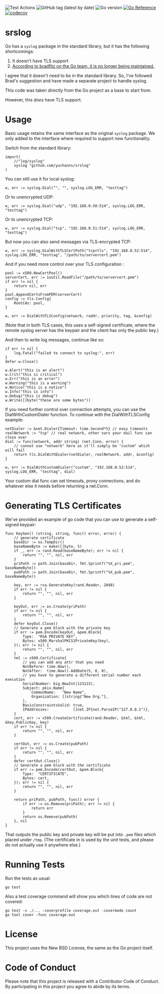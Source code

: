 ![Test Actions](https://github.com/yuchanns/srslog/workflows/test/badge.svg?branch=master)
![GitHub tag (latest by date)](https://img.shields.io/github/v/tag/yuchanns/srslog)
![Go version](https://img.shields.io/github/go-mod/go-version/yuchanns/srslog)
[![Go Reference](https://pkg.go.dev/badge/github.com/yuchanns/srslog.svg)](https://pkg.go.dev/github.com/yuchanns/srslog)
[![codecov](https://codecov.io/gh/yuchanns/srslog/branch/master/graph/badge.svg?token=7Y7QYFRXUG)](https://codecov.io/gh/yuchanns/srslog)

# srslog

Go has a `syslog` package in the standard library, but it has the following
shortcomings:

1. It doesn't have TLS support
2. [According to bradfitz on the Go team, it is no longer being maintained.](https://github.com/golang/go/issues/13449#issuecomment-161204716)

I agree that it doesn't need to be in the standard library. So, I've
followed Brad's suggestion and have made a separate project to handle syslog.

This code was taken directly from the Go project as a base to start from.

However, this _does_ have TLS support.

# Usage

Basic usage retains the same interface as the original `syslog` package. We
only added to the interface where required to support new functionality.

Switch from the standard library:

```
import(
    //"log/syslog"
    syslog "github.com/yuchanns/srslog"
)
```

You can still use it for local syslog:

```
w, err := syslog.Dial("", "", syslog.LOG_ERR, "testtag")
```

Or to unencrypted UDP:

```
w, err := syslog.Dial("udp", "192.168.0.50:514", syslog.LOG_ERR, "testtag")
```

Or to unencrypted TCP:

```
w, err := syslog.Dial("tcp", "192.168.0.51:514", syslog.LOG_ERR, "testtag")
```

But now you can also send messages via TLS-encrypted TCP:

```
w, err := syslog.DialWithTLSCertPath("tcp+tls", "192.168.0.52:514", syslog.LOG_ERR, "testtag", "/path/to/servercert.pem")
```

And if you need more control over your TLS configuration :

```
pool := x509.NewCertPool()
serverCert, err := ioutil.ReadFile("/path/to/servercert.pem")
if err != nil {
    return nil, err
}
pool.AppendCertsFromPEM(serverCert)
config := tls.Config{
    RootCAs: pool,
}

w, err := DialWithTLSConfig(network, raddr, priority, tag, &config)
```

(Note that in both TLS cases, this uses a self-signed certificate, where the
remote syslog server has the keypair and the client has only the public key.)

And then to write log messages, continue like so:

```
if err != nil {
    log.Fatal("failed to connect to syslog:", err)
}
defer w.Close()

w.Alert("this is an alert")
w.Crit("this is critical")
w.Err("this is an error")
w.Warning("this is a warning")
w.Notice("this is a notice")
w.Info("this is info")
w.Debug("this is debug")
w.Write([]byte("these are some bytes"))
```

If you need further control over connection attempts, you can use the DialWithCustomDialer
function. To continue with the DialWithTLSConfig example:

```
netDialer := &net.Dialer{Timeout: time.Second*5} // easy timeouts
realNetwork := "tcp" // real network, other vars your dail func can close over
dial := func(network, addr string) (net.Conn, error) {
    // cannot use "network" here as it'll simply be "custom" which will fail
    return tls.DialWithDialer(netDialer, realNetwork, addr, &config)
}

w, err := DialWithCustomDialer("custom", "192.168.0.52:514", syslog.LOG_ERR, "testtag", dial)
```

Your custom dial func can set timeouts, proxy connections, and do whatever else it needs before returning a net.Conn.

# Generating TLS Certificates

We've provided an example of go code that you can use to generate a self-signed keypair:

```
func KeyGen() (string, string, func() error, error) {
	// generate certificate
	baseDir := os.TempDir()
	baseNameByte := make([]byte, 5)
	if _, err := rand.Read(baseNameByte); err != nil {
		return "", "", nil, err
	}
	priPath := path.Join(baseDir, fmt.Sprintf("%X_pri.pem", baseNameByte))
	pubPath := path.Join(baseDir, fmt.Sprintf("%X_pub.pem", baseNameByte))

	key, err := rsa.GenerateKey(rand.Reader, 2048)
	if err != nil {
		return "", "", nil, err
	}

	keyOut, err := os.Create(priPath)
	if err != nil {
		return "", "", nil, err
	}
	defer keyOut.Close()
	// Generate a pem block with the private key
	if err := pem.Encode(keyOut, &pem.Block{
		Type:  "RSA PRIVATE KEY",
		Bytes: x509.MarshalPKCS1PrivateKey(key),
	}); err != nil {
		return "", "", nil, err
	}
	tml := x509.Certificate{
		// you can add any attr that you need
		NotBefore: time.Now(),
		NotAfter:  time.Now().AddDate(5, 0, 0),
		// you have to generate a different serial number each execution
		SerialNumber: big.NewInt(123123),
		Subject: pkix.Name{
			CommonName:   "New Name",
			Organization: []string{"New Org."},
		},
		BasicConstraintsValid: true,
		IPAddresses:           []net.IP{net.ParseIP("127.0.0.1")},
	}
	cert, err := x509.CreateCertificate(rand.Reader, &tml, &tml, &key.PublicKey, key)
	if err != nil {
		return "", "", nil, err
	}

	certOut, err := os.Create(pubPath)
	if err != nil {
		return "", "", nil, err
	}
	defer certOut.Close()
	// Generate a pem block with the certificate
	if err := pem.Encode(certOut, &pem.Block{
		Type:  "CERTIFICATE",
		Bytes: cert,
	}); err != nil {
		return "", "", nil, err
	}

	return priPath, pubPath, func() error {
		if err := os.Remove(priPath); err != nil {
			return err
		}
		return os.Remove(pubPath)
	}, nil
}
```

That outputs the public key and private key will be put into `.pem` files which
placed under `/tmp`. (The certificate in is used by the unit tests, and please
do not actually use it anywhere else.)

# Running Tests

Run the tests as usual:

```
go test
```

Also a test coverage command will show you which
lines of code are not covered:

```
go test -v ./... -coverprofile coverage.out -covermode count
go tool cover -func coverage.out
```
# License

This project uses the New BSD License, the same as the Go project itself.

# Code of Conduct

Please note that this project is released with a Contributor Code of Conduct.
By participating in this project you agree to abide by its terms.
